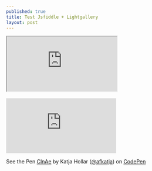 ```yaml
---
published: true
title: Test Jsfiddle + Lightgallery
layout: post
---
```

<div class="intrinsic-container">
<iframe src="https://jsfiddle.net/qwzxc129/yfyr0j6m/embedded/result,html,js,css/dark/" allowfullscreen></iframe></div>
<br>
<div class="intrinsic-container">
<iframe src="https://codepen.io/qwzxc129/embed/kXjXkE/?theme-id=dark&default-tab=result&embed-version=2" frameborder='no' scrolling='auto' allowtransparency='true'  allowfullscreen='true'></iframe></div>

<p data-height="268" data-theme-id="0" data-slug-hash="ClnAe" data-user="afkatja" data-default-tab="result" class='codepen'>See the Pen <a href='http://codepen.io/chriscoyier/pen/ClnAe'>ClnAe</a> by Katja Hollar (<a href='http://codepen.io/afkatja'>@afkatja</a>) on <a href='http://codepen.io'>CodePen</a></p>
